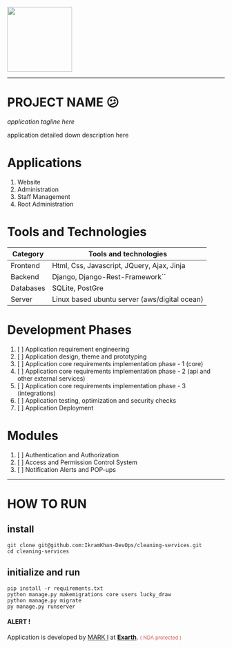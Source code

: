 <p>
  <a href="https://exarth.com/">
  <img src="https://exarth.com/static/exarth/theme/logo-red-1000.svg" height="150">
  </a>
</p>
<hr>

# PROJECT NAME 😕

_application tagline here_

application detailed down description here

# Applications

1. Website
2. Administration
3. Staff Management
4. Root Administration

# Tools and Technologies


| Category  | Tools and technologies                        |
| --------- | --------------------------------------------- |
| Frontend  | Html, Css, Javascript, JQuery, Ajax, Jinja    |
| Backend   | Django, Django-Rest-Framework``               |
| Databases | SQLite, PostGre                               |
| Server    | Linux based ubuntu server (aws/digital ocean) |

# Development Phases

1. [ ]  Application requirement engineering
2. [ ]  Application design, theme and prototyping
3. [ ]  Application core requirements implementation phase - 1 (core)
4. [ ]  Application core requirements implementation phase - 2 (api and other external services)
5. [ ]  Application core requirements implementation phase - 3 (integrations)
6. [ ]  Application testing, optimization and security checks
7. [ ]  Application Deployment

# Modules

1. [ ]  Authentication and Authorization
2. [ ]  Access and Permission Control System
3. [ ]  Notification Alerts and POP-ups

---

# HOW TO RUN

## install

```shell
git clone git@github.com:IkramKhan-DevOps/cleaning-services.git
cd cleaning-services
```

## initialize and run

```shell
pip install -r requirements.txt
python manage.py makemigrations core users lucky_draw
python manage.py migrate
py manage.py runserver
```


<h4>ALERT !</h4>
<p>Application is developed by <a href="https://github.com/IkramKhan-DevOps/">MARK I</a> at <b><a href="https://exarth.com">Exarth</a></b>.
<small style="color: indianred">( NDA protected )</small>
</p>
